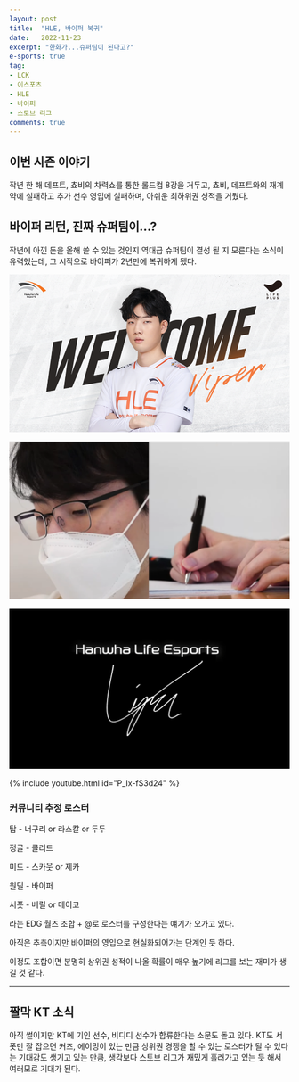```yaml
---
layout: post
title:  "HLE, 바이퍼 복귀"
date:   2022-11-23
excerpt: "한화가...슈퍼팀이 된다고?"
e-sports: true
tag:
- LCK
- 이스포츠
- HLE
- 바이퍼
- 스토브 리그
comments: true
---
```


## 이번 시즌 이야기

작년 한 해 데프트, 쵸비의 차력쇼를 통한 롤드컵 8강을 거두고, 쵸비, 데프트와의 재계약에 실패하고 추가 선수 영입에 실패하며, 아쉬운 최하위권 성적을 거뒀다.

## 바이퍼 리턴, 진짜 슈퍼팀이...?

작년에 아낀 돈을 올해 쓸 수 있는 것인지 역대급 슈퍼팀이 결성 될 지 모른다는 소식이 유력했는데, 그 시작으로 바이퍼가 2년만에 복귀하게 됐다.

![Viper](../img/2022/return_viper_01.png)

![Viper](../img/2022/return_viper_02.png)

![Viper](../img/2022/return_viper_03.png)

{% include youtube.html id="P_Ix-fS3d24" %}

### 커뮤니티 추정 로스터

탑 - 너구리 or 라스칼 or 두두

정글 - 클리드

미드 - 스카웃 or 제카

원딜 - 바이퍼

서폿 - 베릴 or 메이코

라는 EDG 월즈 조합 + @로 로스터를 구성한다는 얘기가 오가고 있다.

아직은 추측이지만 바이퍼의 영입으로 현실화되어가는 단계인 듯 하다.

이정도 조합이면 분명히 상위권 성적이 나올 확률이 매우 높기에 리그를 보는 재미가 생길 것 같다.

---

## 짤막 KT 소식

아직 썰이지만 KT에 기인 선수, 비디디 선수가 합류한다는 소문도 돌고 있다.
KT도 서폿만 잘 잡으면 커즈, 에이밍이 있는 만큼 상위권 경쟁을 할 수 있는 로스터가 될 수 있다는 기대감도 생기고 있는 만큼, 생각보다 스토브 리그가 재밌게 흘러가고 있는 듯 해서 여러모로 기대가 된다.